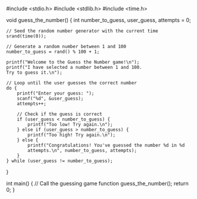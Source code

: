#include <stdio.h>
#include <stdlib.h>
#include <time.h>

void guess_the_number() {
    int number_to_guess, user_guess, attempts = 0;

    // Seed the random number generator with the current time
    srand(time(0));

    // Generate a random number between 1 and 100
    number_to_guess = rand() % 100 + 1;

    printf("Welcome to the Guess the Number game!\n");
    printf("I have selected a number between 1 and 100. 
    Try to guess it.\n");

    // Loop until the user guesses the correct number
    do {
        printf("Enter your guess: ");
        scanf("%d", &user_guess);
        attempts++;

        // Check if the guess is correct
        if (user_guess < number_to_guess) {
            printf("Too low! Try again.\n");
        } else if (user_guess > number_to_guess) {
            printf("Too high! Try again.\n");
        } else {
            printf("Congratulations! You've guessed the number %d in %d 
            attempts.\n", number_to_guess, attempts);
        }
    } while (user_guess != number_to_guess);
}

int main() {
    // Call the guessing game function
    guess_the_number();
    return 0;
}
    
